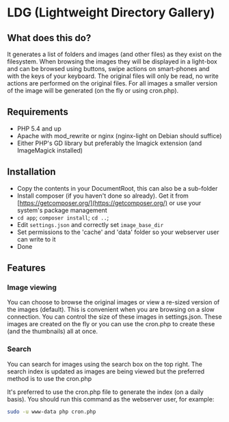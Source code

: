 LDG (Lightweight Directory Gallery)
===================

## What does this do?
It generates a list of folders and images (and other files) as they exist on the filesystem.
When browsing the images they will be displayed in a light-box and can be browsed using buttons, 
swipe actions on smart-phones and with the keys of your keyboard. The original files will only be
read, no write actions are performed on the original files. For all images a smaller version of the 
image will be generated (on the fly or using cron.php).

## Requirements
* PHP 5.4 and up
* Apache with mod_rewrite or nginx (nginx-light on Debian should suffice)
* Either PHP's GD library but preferably the Imagick extension (and ImageMagick installed)

## Installation
* Copy the contents in your DocumentRoot, this can also be a sub-folder
* Install composer (if you haven't done so already). Get it from [https://getcomposer.org/](https://getcomposer.org/) or use your system's package management
* `cd app`; `composer install`; `cd ..`;
* Edit `settings.json` and correctly set `image_base_dir`
* Set permissions to the 'cache' and 'data' folder so your webserver user can write to it
* Done

## Features

### Image viewing
You can choose to browse the original images or view a re-sized version of the images (default). 
This is convenient when you are browsing on a slow connection. 
You can control the size of these images in settings.json. 
These images are created on the fly or you can use the cron.php to create these (and the thumbnails) all at once.

### Search
You can search for images using the search box on the top right. The search index is updated as images are being viewed but the preferred method is to use the cron.php

It's preferred to use the cron.php file to generate the index (on a daily basis). You should run this command
as the webserver user, for example:
```bash
sudo -u www-data php cron.php
```
